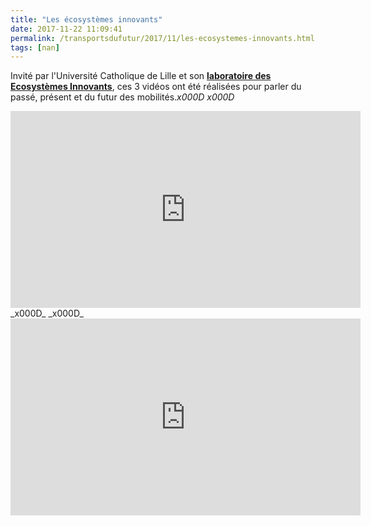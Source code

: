 ```yaml
---
title: "Les écosystèmes innovants"
date: 2017-11-22 11:09:41
permalink: /transportsdufutur/2017/11/les-ecosystemes-innovants.html
tags: [nan]
---
```


Invité par l'Université Catholique de Lille et son <a href="http://www.univ-catholille.fr/ebooks/ecosystemes%20innovants/index.html" target="_blank" rel="noopener"><strong>laboratoire des Ecosystèmes Innovants</strong></a>, ces 3 vidéos ont été réalisées pour parler du passé, présent et du futur des mobilités._x000D_
_x000D_
<iframe width="560" height="315" src="https://www.youtube.com/embed/pqW8ctJxIiE" frameborder="0" allowfullscreen></iframe>_x000D_
_x000D_
<iframe width="560" height="315" src="https://www.youtube.com/embed/dSIdmOdLtBY" frameborder="0" allowfullscreen></iframe>

